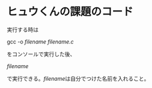 # ヒュウくんの課題のコード

実行する時は

gcc -o *filename* *filename.c*

をコンソールで実行した後、

*filename*

で実行できる。*filename*は自分でつけた名前を入れること。
